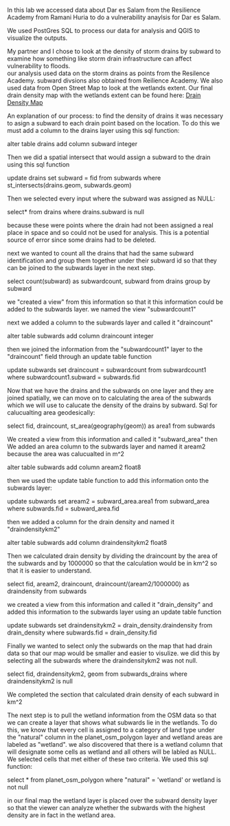 In this lab we accessed data about Dar es Salam from the Resilience Academy from Ramani Huria to do a vulnerability
anaylsis for Dar es Salam. 

We used PostGres SQL to process our data for analysis and QGIS to visualize the outputs.

My partner and I chose to look at the density of storm drains by subward to examine how something like storm drain 
infrastructure can affect vulnerability to floods.  
our analysis used data on the storm drains as points from the Resilence Academy.
subward divsions also obtained from Reilience Academy. 
We also used data from Open Street Map to look at the wetlands extent. 
Our final drain density map with the wetlands extent can be found here:
[Drain Density Map](qgis2web_2019_10_24-16_05_38_137842/index.html)

An explanation of our process:
to find the density of drains it was necessary to asign a subward to each drain point based on the 
location. To do this we must add a column to the drains layer using this sql function:

alter table drains add column subward integer

Then we did a spatial intersect that would assign a subward to the drain using this sql function 

update drains
set subward = fid
from subwards
where st_intersects(drains.geom, subwards.geom)

Then we selected every input where the subward was assigned as NULL:

select* from drains
where drains.subward is null 

because these were points where 
the drain had not been assigned a real place in space and so could not be used for analysis. This is a potential 
source of error since some drains had to be deleted. 

next we wanted to count all the drains that had the same subward identification and group them together under their subward id 
so that they can be joined to the subwards layer in the next step. 

select count(subward) as subwardcount, subward
from drains
group by subward

we "created a view" from this information so that it this information could be added to the subwards layer. we named
the view "subwardcount1"

next we added a column to the subwards layer and called it "draincount"

alter table subwards add column draincount integer 

then we joined the information from the "subwardcount1" layer to the "draincount" field through an update table function

update subwards 
set draincount = subwardcount 
from subwardcount1 
where subwardcount1.subward = subwards.fid

Now that we have the drains and the subwards on one layer and they are joined spatially, we can move on to calculating 
the area of the subwards which we will use to calucate the density of the drains by subward.
Sql for calucualting area geodesically:

select fid, draincount, st_area(geography(geom)) as area1 
from subwards

We created a view from this information and called it "subward_area"
then We added an area column to the subwards layer and named it aream2 because the area was calucualted in m^2

alter table subwards add column aream2 float8

then we used the update table function to add this information onto the subwards layer:

update subwards 
set aream2 = subward_area.area1
from subward_area 
where subwards.fid = subward_area.fid

then we added a column for the drain density and named it "draindensitykm2"

alter table subwards add column draindensitykm2 float8

Then we calculated drain density by dividing the draincount by the area of the subwards and by 1000000 so that
the calculation would be in km^2 so that it is easier to understand.

select fid, aream2, draincount, draincount/(aream2/1000000) as draindensity 
from subwards 

we created a view from this information and called it "drain_density" and added this information 
to the subwards layer using an update table function 

update subwards 
set draindensitykm2 = drain_density.draindensity 
from drain_density
where subwards.fid = drain_density.fid

Finally we wanted to select only the subwards on the map that had drain data so that our map would be smaller and easier 
to visulize. we did this by selecting all the subwards where the draindensitykm2 was not null.

select fid, draindensitykm2, geom
from subwards_drains
where draindensitykm2 is null

We completed the section that calculated drain density of each subward in km^2 

The next step is to pull the wetland information from the OSM data so that we can create a layer that shows what subwards
lie in the wetlands. 
To do this, we know that every cell is assigned to a category of land type under the "natural" column in the planet_osm_polygon
layer and wetland areas are labeled as "wetland". we also discovered that there is a wetland column that will designate some cells
as wetland and all others will be labled as NULL. We selected cells that met either of these two criteria.
We used this sql function: 

select *
from planet_osm_polygon
where "natural" = 'wetland'
or wetland is not null

in our final map the wetland layer is placed over the subward density layer so that the viewer can analyze whether the subwards with 
the highest density are in fact in the wetland area.  






